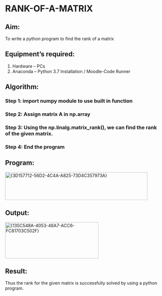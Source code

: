 # RANK-OF-A-MATRIX
## Aim:
To write a python program to find the rank of a matrix
## Equipment’s required:
1. 	Hardware – PCs
2. 	Anaconda – Python 3.7 Installation / Moodle-Code Runner
## Algorithm:
### Step 1: import numpy module to use built in function
### Step 2: Assign matrix A in np.array
### Step 3: Using the np.linalg.matrix_rank(), we can find the rank of the given matrix.
### Step 4: End the program
## Program:
<img width="462" height="90" alt="{3D157712-56D2-4C4A-A825-73D4C357973A}" src="https://github.com/user-attachments/assets/8cca1394-cec0-424d-b7b1-bf63850959c2" />

## Output:
<img width="303" height="117" alt="{135C548A-4053-46A7-ACC6-FC81703C502F}" src="https://github.com/user-attachments/assets/0dc83b84-4e75-40c1-beec-faa8a92c93ed" />

## Result:
Thus the rank for the given matrix is successfully solved by  using a python program.

